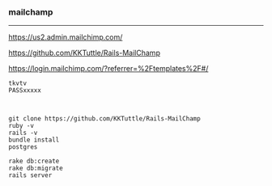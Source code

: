 ### mailchamp
---
https://us2.admin.mailchimp.com/





https://github.com/KKTuttle/Rails-MailChamp

https://login.mailchimp.com/?referrer=%2Ftemplates%2F#/


```
tkvtv
PASSxxxxx



```

```
git clone https://github.com/KKTuttle/Rails-MailChamp
ruby -v
rails -v
bundle install
postgres

rake db:create
rake db:migrate
rails server

```


```

```



